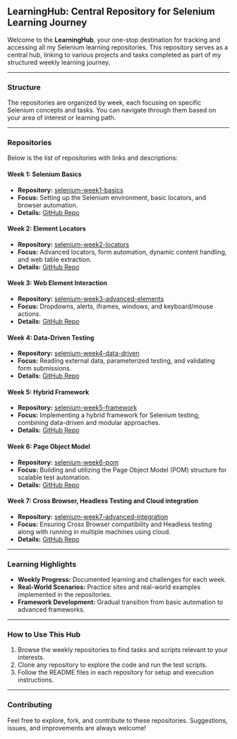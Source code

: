## **LearningHub: Central Repository for Selenium Learning Journey**

Welcome to the **LearningHub**, your one-stop destination for tracking and accessing all my Selenium learning repositories. This repository serves as a central hub, linking to various projects and tasks completed as part of my structured weekly learning journey.

---

### **Structure**
The repositories are organized by week, each focusing on specific Selenium concepts and tasks. You can navigate through them based on your area of interest or learning path.

---

### **Repositories**
Below is the list of repositories with links and descriptions:

#### **Week 1: Selenium Basics**
- **Repository:** [selenium-week1-basics](https://github.com/skv221/selenium-week1-basics)
- **Focus:** Setting up the Selenium environment, basic locators, and browser automation.
- **Details:** [GitHub Repo](https://github.com/skv221/selenium-week1-basics)

#### **Week 2: Element Locators**
- **Repository:** [selenium-week2-locators](https://github.com/skv221/selenium-week2-locators)
- **Focus:** Advanced locators, form automation, dynamic content handling, and web table extraction.
- **Details:** [GitHub Repo](https://github.com/skv221/selenium-week2-locators)

#### **Week 3: Web Element Interaction**
- **Repository:** [selenium-week3-advanced-elements](https://github.com/skv221/selenium-week3-advanced-elements)
- **Focus:** Dropdowns, alerts, iframes, windows, and keyboard/mouse actions.
- **Details:** [GitHub Repo](https://github.com/skv221/selenium-week3-advanced-elements)

#### **Week 4: Data-Driven Testing**
- **Repository:** [selenium-week4-data-driven](https://github.com/skv221/selenium-week4-data-driven)
- **Focus:** Reading external data, parameterized testing, and validating form submissions.
- **Details:** [GitHub Repo](https://github.com/skv221/selenium-week4-data-driven)

#### **Week 5: Hybrid Framework**
- **Repository:** [selenium-week5-framework](https://github.com/skv221/selenium-week5-framework)
- **Focus:** Implementing a hybrid framework for Selenium testing, combining data-driven and modular approaches.
- **Details:** [GitHub Repo](https://github.com/skv221/selenium-week5-framework)

#### **Week 6: Page Object Model**
- **Repository:** [selenium-week6-pom](https://github.com/skv221/selenium-week6-pom)
- **Focus:** Building and utilizing the Page Object Model (POM) structure for scalable test automation.
- **Details:** [GitHub Repo](https://github.com/skv221/selenium-week6-pom)

#### **Week 7: Cross Browser, Headless Testing and Cloud integration**
- **Repository:** [selenium-week7-advanced-integration](https://github.com/skv221/selenium-week7-advanced-integration)
- **Focus:** Ensuring Cross Browser compatibility and Headless testing along with running in multiple machines using cloud.
- **Details:** [GitHub Repo](https://github.com/skv221/selenium-week7-advanced-integration)
---

### **Learning Highlights**
- **Weekly Progress:** Documented learning and challenges for each week.
- **Real-World Scenarios:** Practice sites and real-world examples implemented in the repositories.
- **Framework Development:** Gradual transition from basic automation to advanced frameworks.

---

### **How to Use This Hub**
1. Browse the weekly repositories to find tasks and scripts relevant to your interests.
2. Clone any repository to explore the code and run the test scripts.
3. Follow the README files in each repository for setup and execution instructions.

---

### **Contributing**
Feel free to explore, fork, and contribute to these repositories. Suggestions, issues, and improvements are always welcome!
